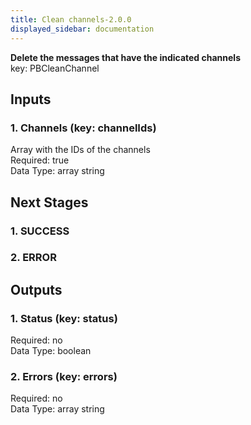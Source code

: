 ```yaml
---  
title: Clean channels-2.0.0  
displayed_sidebar: documentation  
---  
```

**Delete the messages that have the indicated channels**  
key: PBCleanChannel  
  
## Inputs  
### 1. Channels (key: channelIds)  
Array with the IDs of the channels  
Required: true  
Data Type: array string  
## Next Stages  
### 1. SUCCESS  
  
### 2. ERROR  
  
## Outputs  
### 1. Status (key: status)  
  
Required: no  
Data Type: boolean   
### 2. Errors (key: errors)  
  
Required: no  
Data Type: array string